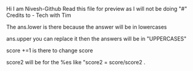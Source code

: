 Hi I am Nivesh-Github Read this file for preview as I will not be doing "#"
Credits to - Tech with Tim


The ans.lower is there because the answer will be in lowercases

ans.upper you can replace it then the answers will be in "UPPERCASES"

score +=1 is there to change score 

score2 will be for the %es like "score2 = score/score2 .
